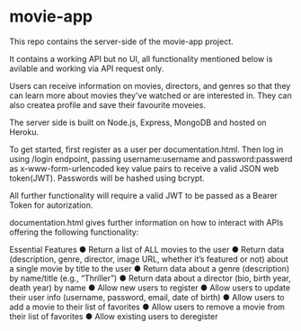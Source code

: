 # movie-app

This repo contains the server-side of the movie-app project.

It contains a working API but no UI, all functionality mentioned below is avilable and working via API request only.

Users can receive information on movies, directors, and genres so that they
can learn more about movies they've watched or are interested in. They can also createa profile and save their favourite moveies.

The server side is built on Node.js, Express, MongoDB and hosted on Heroku.

To get started, first register as a user per documentation.html. Then log in using /login endpoint, passing username:username and password:passwerd as x-www-form-urlencoded key value pairs to receive a valid JSON web token(JWT). Passwords will be hashed using bcrypt.

All further functionality will require a valid JWT to be passed as a Bearer Token for autorization.

documentation.html gives further information on how to interact with APIs offering the following functionality:

Essential Features
● Return a list of ALL movies to the user
● Return data (description, genre, director, image URL, whether it’s featured or not) about a
single movie by title to the user
● Return data about a genre (description) by name/title (e.g., “Thriller”)
● Return data about a director (bio, birth year, death year) by name
● Allow new users to register
● Allow users to update their user info (username, password, email, date of birth)
● Allow users to add a movie to their list of favorites
● Allow users to remove a movie from their list of favorites
● Allow existing users to deregister

